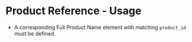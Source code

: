 # Product Reference - Usage

* A corresponding Full Product Name element with matching `product_id` must be
  defined.
